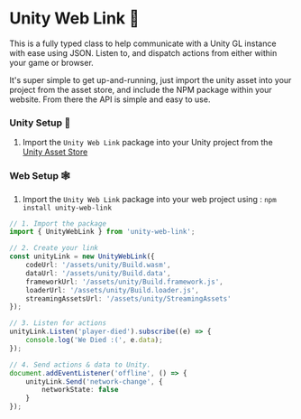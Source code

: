 # Unity Web Link 🔗
This is a fully typed class to help communicate with a Unity GL instance with ease using JSON. Listen to, and dispatch actions from either within your game or browser.

It's super simple to get up-and-running, just import the unity asset into your project from the asset store, and include the NPM package within your website. From there the API is simple and easy to use.

### Unity Setup 🎳
1. Import the `Unity Web Link` package into your Unity project from the [Unity Asset Store](#)

### Web Setup 🕸
1. Import the `Unity Web Link` package into your web project using : `npm install unity-web-link`

```TypeScript
// 1. Import the package
import { UnityWebLink } from 'unity-web-link';

// 2. Create your link
const unityLink = new UnityWebLink({
    codeUrl: '/assets/unity/Build.wasm',
    dataUrl: '/assets/unity/Build.data',
    frameworkUrl: '/assets/unity/Build.framework.js',
    loaderUrl: '/assets/unity/Build.loader.js',
    streamingAssetsUrl: '/assets/unity/StreamingAssets'
});

// 3. Listen for actions
unityLink.Listen('player-died').subscribe((e) => {
    console.log('We Died :(', e.data);
});

// 4. Send actions & data to Unity.
document.addEventListener('offline', () => {
    unityLink.Send('network-change', {
        networkState: false
    }
});
```